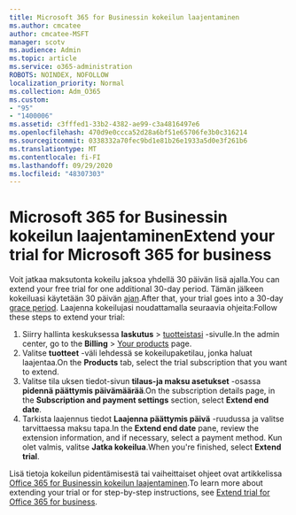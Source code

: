 ```yaml
---
title: Microsoft 365 for Businessin kokeilun laajentaminen
ms.author: cmcatee
author: cmcatee-MSFT
manager: scotv
ms.audience: Admin
ms.topic: article
ms.service: o365-administration
ROBOTS: NOINDEX, NOFOLLOW
localization_priority: Normal
ms.collection: Adm_O365
ms.custom:
- "95"
- "1400006"
ms.assetid: c3fffed1-33b2-4382-ae99-c3a4816497e6
ms.openlocfilehash: 470d9e0ccca52d28a6bf51e65706fe3b0c316214
ms.sourcegitcommit: 0338332a70fec9bd1e81b26e1933a5d0e3f261b6
ms.translationtype: MT
ms.contentlocale: fi-FI
ms.lasthandoff: 09/29/2020
ms.locfileid: "48307303"
---
```

# <a name="extend-your-trial-for-microsoft-365-for-business"></a><span data-ttu-id="3a61b-102">Microsoft 365 for Businessin kokeilun laajentaminen</span><span class="sxs-lookup"><span data-stu-id="3a61b-102">Extend your trial for Microsoft 365 for business</span></span>

<span data-ttu-id="3a61b-103">Voit jatkaa maksutonta kokeilu jaksoa yhdellä 30 päivän lisä ajalla.</span><span class="sxs-lookup"><span data-stu-id="3a61b-103">You can extend your free trial for one additional 30-day period.</span></span> <span data-ttu-id="3a61b-104">Tämän jälkeen kokeiluasi käytetään 30 päivän [ajan](https://docs.microsoft.com/alchemyinsights/grace-period-for-microsoft-365-free-trial).</span><span class="sxs-lookup"><span data-stu-id="3a61b-104">After that, your trial goes into a 30-day [grace period](https://docs.microsoft.com/alchemyinsights/grace-period-for-microsoft-365-free-trial).</span></span> <span data-ttu-id="3a61b-105">Laajenna kokeilujasi noudattamalla seuraavia ohjeita:</span><span class="sxs-lookup"><span data-stu-id="3a61b-105">Follow these steps to extend your trial:</span></span>
  
1. <span data-ttu-id="3a61b-106">Siirry hallinta keskuksessa **laskutus** \> [tuotteistasi](https://go.microsoft.com/fwlink/p/?linkid=842054) -sivulle.</span><span class="sxs-lookup"><span data-stu-id="3a61b-106">In the admin center, go to the **Billing** \> [Your products](https://go.microsoft.com/fwlink/p/?linkid=842054) page.</span></span>
2. <span data-ttu-id="3a61b-107">Valitse **tuotteet** -väli lehdessä se kokeilupaketilau, jonka haluat laajentaa.</span><span class="sxs-lookup"><span data-stu-id="3a61b-107">On the **Products** tab, select the trial subscription that you want to extend.</span></span>
3. <span data-ttu-id="3a61b-108">Valitse tila uksen tiedot-sivun **tilaus-ja maksu asetukset** -osassa **pidennä päättymis päivämäärää**.</span><span class="sxs-lookup"><span data-stu-id="3a61b-108">On the subscription details page, in the **Subscription and payment settings** section, select **Extend end date**.</span></span>
4. <span data-ttu-id="3a61b-109">Tarkista laajennus tiedot **Laajenna päättymis päivä** -ruudussa ja valitse tarvittaessa maksu tapa.</span><span class="sxs-lookup"><span data-stu-id="3a61b-109">In the **Extend end date** pane, review the extension information, and if necessary, select a payment method.</span></span> <span data-ttu-id="3a61b-110">Kun olet valmis, valitse **Jatka kokeilua**.</span><span class="sxs-lookup"><span data-stu-id="3a61b-110">When you're finished, select **Extend trial**.</span></span>

<span data-ttu-id="3a61b-111">Lisä tietoja kokeilun pidentämisestä tai vaiheittaiset ohjeet ovat artikkelissa [Office 365 for Businessin kokeilun laajentaminen](https://docs.microsoft.com/microsoft-365/commerce/extend-your-trial).</span><span class="sxs-lookup"><span data-stu-id="3a61b-111">To learn more about extending your trial or for step-by-step instructions, see [Extend trial for Office 365 for business](https://docs.microsoft.com/microsoft-365/commerce/extend-your-trial).</span></span>